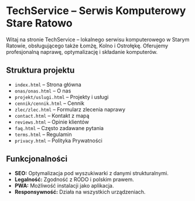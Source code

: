 # TechService – Serwis Komputerowy Stare Ratowo

Witaj na stronie TechService – lokalnego serwisu komputerowego w Starym Ratowie, obsługującego także Łomżę, Kolno i Ostrołękę. Oferujemy profesjonalną naprawę, optymalizację i składanie komputerów.

## Struktura projektu
- `index.html` – Strona główna
- `onas/onas.html` – O nas
- `projekt/uslugi.html` – Projekty i usługi
- `cennik/cennik.html` – Cennik
- `zlec/zlec.html` – Formularz zlecenia naprawy
- `contact.html` – Kontakt z mapą
- `reviews.html` – Opinie klientów
- `faq.html` – Często zadawane pytania
- `terms.html` – Regulamin
- `privacy.html` – Polityka Prywatności

## Funkcjonalności
- **SEO:** Optymalizacja pod wyszukiwarki z danymi strukturalnymi.
- **Legalność:** Zgodność z RODO i polskim prawem.
- **PWA:** Możliwość instalacji jako aplikacja.
- **Responsywność:** Działa na wszystkich urządzeniach.
